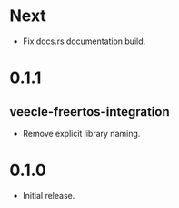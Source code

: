 # Next

* Fix docs.rs documentation build.

# 0.1.1

## veecle-freertos-integration

* Remove explicit library naming.

# 0.1.0

* Initial release.
